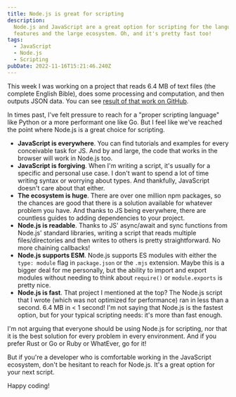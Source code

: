 ```yaml
---
title: Node.js is great for scripting
description:
  Node.js and JavaScript are a great option for scripting for the language
  features and the large ecosystem. Oh, and it's pretty fast too!
tags:
  - JavaScript
  - Node.js
  - Scripting
pubDate: 2022-11-16T15:21:46.240Z
---
```


This week I was working on a project that reads 6.4 MB of text files (the
complete English Bible), does some processing and computation, and then outputs
JSON data. You can see
[result of that work on GitHub](https://github.com/seanmcp/shama).

In times past, I've felt pressure to reach for a "proper scripting language"
like Python or a more performant one like Go. But I feel like we've reached the
point where Node.js is a great choice for scripting.

- **JavaScript is everywhere**. You can find tutorials and examples for every
  conceivable task for JS. And by and large, the code that works in the browser
  will work in Node.js too.
- **JavaScript is forgiving**. When I'm writing a script, it's usually for a
  specific and personal use case. I don't want to spend a lot of time writing
  syntax or worrying about types. And thankfully, JavaScript doesn't care about
  that either.
- **The ecosystem is huge**. There are over one million npm packages, so the
  chances are good that there is a solution available for whatever problem you
  have. And thanks to JS being everywhere, there are countless guides to adding
  dependencies to your project.
- **Node.js is readable**. Thanks to JS' async/await and sync functions from
  Node.js' standard libraries, writing a script that reads multiple
  files/directories and then writes to others is pretty straightforward. No more
  chaining callbacks!
- **Node.js supports ESM**. Node.js supports ES modules with either the
  `type: module` flag in `package.json` or the `.mjs` extension. Maybe this is a
  bigger deal for me personally, but the ability to import and export modules
  without needing to think about `require()` or `module.exports` is pretty nice.
- **Node.js is fast**. That project I mentioned at the top? The Node.js script
  that I wrote (which was not optimized for performance) ran in less than a
  second. 6.4 MB in < 1 second! I'm not saying that Node.js is the fastest
  option, but for your typical scripting needs: it's more than fast enough.

I'm not arguing that everyone should be using Node.js for scripting, nor that it
is the best solution for every problem in every environment. And if you prefer
Rust or Go or Ruby or WhatEver, go for it!

But if you're a developer who is comfortable working in the JavaScript
ecosystem, don't be hesitant to reach for Node.js. It's a great option for your
next script.

Happy coding!
